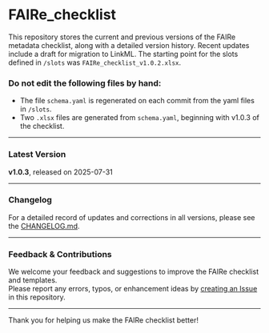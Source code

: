# FAIRe_checklist

This repository stores the current and previous versions of the FAIRe metadata checklist, along with a detailed version history. Recent updates include a draft for migration to LinkML. The starting point for the slots defined in `/slots` was `FAIRe_checklist_v1.0.2.xlsx`. 

### Do not edit the following files by hand:
- The file `schema.yaml` is regenerated on each commit from the yaml files in `/slots`. 
- Two `.xlsx` files are generated from `schema.yaml`, beginning with v1.0.3 of the checklist. 


---

### Latest Version

**v1.0.3**, released on 2025-07-31

---

### Changelog

For a detailed record of updates and corrections in all versions, please see the [CHANGELOG.md](https://github.com/FAIR-eDNA/FAIRe_checklist/blob/main/CHANGELOG.md).

---

### Feedback & Contributions

We welcome your feedback and suggestions to improve the FAIRe checklist and templates.  
Please report any errors, typos, or enhancement ideas by [creating an Issue](https://github.com/FAIR-eDNA/FAIRe_checklist/issues) in this repository.

---

Thank you for helping us make the FAIRe checklist better!

